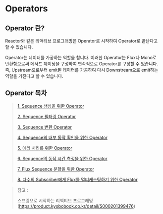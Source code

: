 # Operators

## Operator 란?

Reactor와 같은 리액티브 프로그래밍은 Operator로 시작하여 Operator로 끝난다고 할 수 있습니다.

Operator는 데이터를 가공하는 역할을 합니다. 이러한 Operator는 Flux나 Mono로 반환함으로써 메서드 체이닝을 구성하여 연속적으로 Operator를 구성할 수 있습니다. 즉, Upstream으로부터 emit된 데이터를 가공하여 다시 Downstream으로 emit하는 역할을 가진다고 할 수 있습니다.

## Operator 목차

> [1. Sequence 생성을 위한 Operator](https://github.com/tlarbals824/TIL/blob/main/spring/Reactor/operators/SequenceEmitOperators.md)
> 
> [2. Sequence 필터링 Operator](https://github.com/tlarbals824/TIL/blob/main/spring/Reactor/operators/SequenceFilteringOperators.md)
> 
> [3. Sequence 변환 Operator](https://github.com/tlarbals824/TIL/blob/main/spring/Reactor/operators/SequenceTransOperators.md)
> 
> [4. Sequence의 내부 동작 확인을 위한 Operator](https://github.com/tlarbals824/TIL/blob/main/spring/Reactor/operators/SequenceDoOnOperators.md)
> 
> [5. 에러 처리를 위한 Operator](https://github.com/tlarbals824/TIL/blob/main/spring/Reactor/operators/SequenceErrorHandleOperators.md)
> 
> [6. Sequence의 동작 시간 측정을 위한 Operator](https://github.com/tlarbals824/TIL/blob/main/spring/Reactor/operators/SequencePerformanceOperators.md)
> 
> [7. Flux Sequence 분할을 위한 Operator](https://github.com/tlarbals824/TIL/blob/main/spring/Reactor/operators/SequenceDivideOperators.md)
> 
> [8. 다수의 Subscriber에게 Flux를 멀티캐스팅하기 위한 Operator](https://github.com/tlarbals824/TIL/blob/main/spring/Reactor/operators/SequenceMulticastingOperators.md)


> 참고 :
>
> 스프링으로 시작하는 리액티브 프로그래밍(https://product.kyobobook.co.kr/detail/S000201399476)